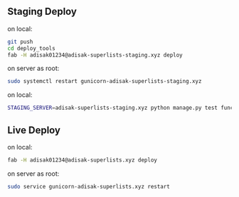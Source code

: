 ## Staging Deploy
on local:
```sh
git push
cd deploy_tools
fab -H adisak01234@adisak-superlists-staging.xyz deploy
```
on server as root:
```sh
sudo systemctl restart gunicorn-adisak-superlists-staging.xyz
```
on local:
```sh
STAGING_SERVER=adisak-superlists-staging.xyz python manage.py test functional_tests
```

## Live Deploy
on local:
```sh
fab -H adisak01234@adisak-superlists.xyz deploy
```
on server as root:
```sh
sudo service gunicorn-adisak-superlists.xyz restart
```